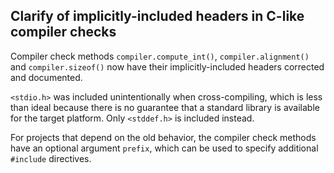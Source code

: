 ## Clarify of implicitly-included headers in C-like compiler checks

Compiler check methods `compiler.compute_int()`, `compiler.alignment()`
and `compiler.sizeof()` now have their implicitly-included headers
corrected and documented.

`<stdio.h>` was included unintentionally when cross-compiling, which
is less than ideal because there is no guarantee that a standard library
is available for the target platform. Only `<stddef.h>` is included instead.

For projects that depend on the old behavior, the compiler check methods
have an optional argument `prefix`, which can be used to specify additional
`#include` directives.

